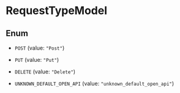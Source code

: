 

# RequestTypeModel

## Enum


* `POST` (value: `"Post"`)

* `PUT` (value: `"Put"`)

* `DELETE` (value: `"Delete"`)

* `UNKNOWN_DEFAULT_OPEN_API` (value: `"unknown_default_open_api"`)



